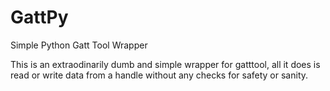 # GattPy
Simple Python Gatt Tool Wrapper

This is an extraodinarily dumb and simple wrapper for gatttool, all it does is read or write data from a handle without any checks for safety or sanity. 
